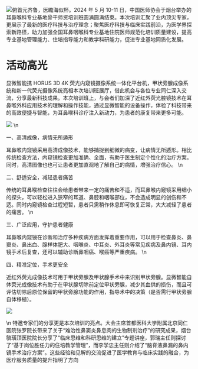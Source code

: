 ![俯首元齐鲁，医瞻海似杯。2024 年 5 月 10-11 日，中国医师协会于烟台举办的耳鼻喉科专业基地骨干师资培训班圆满圆满结束。本次培训汇聚了业内顶尖专家，更展示了最新的医疗科技与治疗理念；聚焦医疗科技与临床实践前沿，为医学界探索新路径，助力加强全国耳鼻咽喉科专业基地住院医师规范化培训质量建设，提高专业基地管理能力、住培指导能力和教学科研能力，促进专业基地同质化发展。](/md/3/3_2.png)

# 活动高光

显微智能携 HORUS 3D 4K 荧光内窥镜摄像系统一体化平台机，甲状旁腺成像系统和新一代荧光摄像系统亮相本次培训班展厅，借此机会与各位专业同仁深入交流，分享最新科技成果。本次培训班上，与会者们加深了近红外荧光腔镜技术在耳鼻喉外科应用技术的理解和操作技能，通过显微智能的设备操作，体验了科技带来的高效便捷与智能，为耳鼻喉科诊疗注入新动力，为患者的康复带来更多可能。

![](/md/3/3_3.png)
\n

一、高清成像，病情无所遁形

耳鼻喉内窥镜采用高清成像技术，能够捕捉到细微的病变，让病情无所遁形。相比传统检查方法，内窥镜检查更加准确、全面，有助于医生制定个性化的治疗方案。同时，高清图像也也可让患者更加直观地了解自己的病情，增强治疗信心。
\n

二、舒适安全，减轻患者痛苦

传统的耳鼻喉检查往往会给患者带来一定的痛苦和不适，而耳鼻喉内窥镜采用细小的探头，可以轻松进入狭窄的耳道、鼻腔和咽喉部位，不会造成明显的创伤和不适。同时内窥镜检查过程短暂，患者只需稍作休息即可恢复正常，大大减轻了患者的痛苦。
\n

三、广泛应用，守护患者健康

耳鼻喉内窥镜在诊断和治疗多种疾病方面发挥着重要作用，可以用于检查鼻炎、鼻窦炎、鼻出血、腺样体肥大、咽喉炎、中耳炎、外耳炎等常见疾病及鼻内镜、耳内镜手术后复查，还可以辅助诊断鼻咽癌、喉癌等严重疾病。
\n

四、精准定位，手术更安全

近红外荧光成像技术可用于甲状旁腺及甲状腺手术中来识别甲状旁腺。显微智能自体荧光成像技术有助于在甲状腺切除前定位甲状旁腺，减少其血供的损伤，而且可评估切除后原位保留的甲状旁腺功能的作用，指导术中的决策（是否需行甲状旁腺自体移植）。

![](/md/3/3_4.png)

\n
特邀专家们的分享更是本次培训的亮点。大会主席首都医科大学附属北京同仁医院张罗院长带来了关于“难治性鼻窦炎鼻息肉的生物制剂治疗”的研究成果，烟台毓璜顶医院院长分享了“临床思维和科研思维的建立”专题讲座，郭瑞主任则探讨了“基于岗位胜任力的住培教学管理”，而李学忠主任则介绍了“脑脊液鼻漏的鼻内镜手术治疗方案”。这些经验和见解的交流促进了医学教育与临床实践的融合，为医疗服务质量的提升指明了方向

